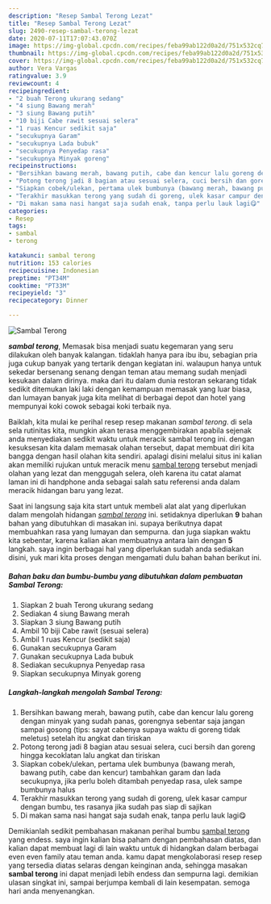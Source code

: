 ```yaml
---
description: "Resep Sambal Terong Lezat"
title: "Resep Sambal Terong Lezat"
slug: 2490-resep-sambal-terong-lezat
date: 2020-07-11T17:07:43.070Z
image: https://img-global.cpcdn.com/recipes/feba99ab122d0a2d/751x532cq70/sambal-terong-foto-resep-utama.jpg
thumbnail: https://img-global.cpcdn.com/recipes/feba99ab122d0a2d/751x532cq70/sambal-terong-foto-resep-utama.jpg
cover: https://img-global.cpcdn.com/recipes/feba99ab122d0a2d/751x532cq70/sambal-terong-foto-resep-utama.jpg
author: Vera Vargas
ratingvalue: 3.9
reviewcount: 4
recipeingredient:
- "2 buah Terong ukurang sedang"
- "4 siung Bawang merah"
- "3 siung Bawang putih"
- "10 biji Cabe rawit sesuai selera"
- "1 ruas Kencur sedikit saja"
- "secukupnya Garam"
- "secukupnya Lada bubuk"
- "secukupnya Penyedap rasa"
- "secukupnya Minyak goreng"
recipeinstructions:
- "Bersihkan bawang merah, bawang putih, cabe dan kencur lalu goreng dengan minyak yang sudah panas, gorengnya sebentar saja jangan sampai gosong (tips: sayat cabenya supaya waktu di goreng tidak meletus) setelah itu angkat dan tiriskan"
- "Potong terong jadi 8 bagian atau sesuai selera, cuci bersih dan goreng hingga kecoklatan lalu angkat dan tiriskan"
- "Siapkan cobek/ulekan, pertama ulek bumbunya (bawang merah, bawang putih, cabe dan kencur) tambahkan garam dan lada secukupnya, jika perlu boleh ditambah penyedap rasa, ulek sampe bumbunya halus"
- "Terakhir masukkan terong yang sudah di goreng, ulek kasar campur dengan bumbu, tes rasanya jika sudah pas siap di sajikan"
- "Di makan sama nasi hangat saja sudah enak, tanpa perlu lauk lagi😋"
categories:
- Resep
tags:
- sambal
- terong

katakunci: sambal terong 
nutrition: 153 calories
recipecuisine: Indonesian
preptime: "PT34M"
cooktime: "PT33M"
recipeyield: "3"
recipecategory: Dinner

---
```



![Sambal Terong](https://img-global.cpcdn.com/recipes/feba99ab122d0a2d/751x532cq70/sambal-terong-foto-resep-utama.jpg)

<b><i>sambal terong</i></b>, Memasak bisa menjadi suatu kegemaran yang seru dilakukan oleh banyak kalangan. tidaklah hanya para ibu ibu, sebagian pria juga cukup banyak yang tertarik dengan kegiatan ini. walaupun hanya untuk sekedar bersenang senang dengan teman atau memang sudah menjadi kesukaan dalam dirinya. maka dari itu dalam dunia restoran sekarang tidak sedikit ditemukan laki laki dengan kemampuan memasak yang luar biasa, dan lumayan banyak juga kita melihat di berbagai depot dan hotel yang mempunyai koki cowok sebagai koki terbaik nya.

Baiklah, kita mulai ke perihal resep resep makanan <i>sambal terong</i>. di sela sela rutinitas kita, mungkin akan terasa menggembirakan apabila sejenak anda menyediakan sedikit waktu untuk meracik sambal terong ini. dengan kesuksesan kita dalam memasak olahan tersebut, dapat membuat diri kita bangga dengan hasil olahan kita sendiri. apalagi disini melalui situs ini kalian akan memiliki rujukan untuk meracik menu <u>sambal terong</u> tersebut menjadi olahan yang lezat dan menggugah selera, oleh karena itu catat alamat laman ini di handphone anda sebagai salah satu referensi anda dalam meracik hidangan baru yang lezat.




Saat ini langsung saja kita start untuk membeli alat alat yang diperlukan dalam mengolah hidangan <u><i>sambal terong</i></u> ini. setidaknya diperlukan <b>9</b> bahan bahan yang dibutuhkan di masakan ini. supaya berikutnya dapat membuahkan rasa yang lumayan dan sempurna. dan juga siapkan waktu kita sebentar, karena kalian akan membuatnya antara lain dengan <b>5</b> langkah. saya ingin berbagai hal yang diperlukan sudah anda sediakan disini, yuk mari kita proses dengan mengamati dulu bahan bahan berikut ini.

<!--inarticleads1-->

##### Bahan baku dan bumbu-bumbu yang dibutuhkan dalam pembuatan Sambal Terong:

1. Siapkan 2 buah Terong ukurang sedang
1. Sediakan 4 siung Bawang merah
1. Siapkan 3 siung Bawang putih
1. Ambil 10 biji Cabe rawit (sesuai selera)
1. Ambil 1 ruas Kencur (sedikit saja)
1. Gunakan secukupnya Garam
1. Gunakan secukupnya Lada bubuk
1. Sediakan secukupnya Penyedap rasa
1. Siapkan secukupnya Minyak goreng




<!--inarticleads2-->

##### Langkah-langkah mengolah Sambal Terong:

1. Bersihkan bawang merah, bawang putih, cabe dan kencur lalu goreng dengan minyak yang sudah panas, gorengnya sebentar saja jangan sampai gosong (tips: sayat cabenya supaya waktu di goreng tidak meletus) setelah itu angkat dan tiriskan
1. Potong terong jadi 8 bagian atau sesuai selera, cuci bersih dan goreng hingga kecoklatan lalu angkat dan tiriskan
1. Siapkan cobek/ulekan, pertama ulek bumbunya (bawang merah, bawang putih, cabe dan kencur) tambahkan garam dan lada secukupnya, jika perlu boleh ditambah penyedap rasa, ulek sampe bumbunya halus
1. Terakhir masukkan terong yang sudah di goreng, ulek kasar campur dengan bumbu, tes rasanya jika sudah pas siap di sajikan
1. Di makan sama nasi hangat saja sudah enak, tanpa perlu lauk lagi😋




Demikianlah sedikit pembahasan makanan perihal bumbu <u>sambal terong</u> yang endess. saya ingin kalian bisa paham dengan pembahasan diatas, dan kalian dapat membuat lagi di lain waktu untuk di hidangkan dalam berbagai even even family atau teman anda. kamu dapat mengkolaborasi resep resep yang tersedia diatas selaras dengan keinginan anda, sehingga masakan <b>sambal terong</b> ini dapat menjadi lebih endess dan sempurna lagi. demikian ulasan singkat ini, sampai berjumpa kembali di lain kesempatan. semoga hari anda menyenangkan.
